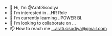 - 👋 Hi, I’m @AratiSisodiya
- 👀 I’m interested in ...HR Role
- 🌱 I’m currently learning ..POWER BI.
- 💞️ I’m looking to collaborate on ...
- 📫 How to reach me ...arati.sisodiya@gmail.com

<!---
AratiSisodiya/AratiSisodiya is a ✨ special ✨ repository because its `README.md` (this file) appears on your GitHub profile.
You can click the Preview link to take a look at your changes.
--->
